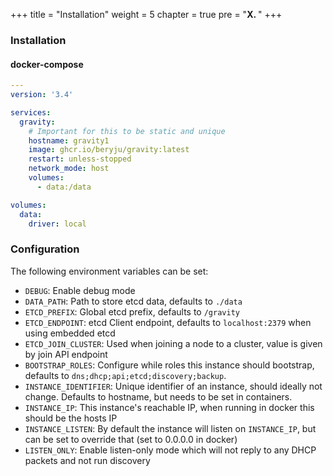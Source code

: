 +++
title = "Installation"
weight = 5
chapter = true
pre = "<b>X. </b>"
+++

### Installation

#### docker-compose

```yaml
---
version: '3.4'

services:
  gravity:
    # Important for this to be static and unique
    hostname: gravity1
    image: ghcr.io/beryju/gravity:latest
    restart: unless-stopped
    network_mode: host
    volumes:
      - data:/data

volumes:
  data:
    driver: local
```

### Configuration

The following environment variables can be set:

- `DEBUG`: Enable debug mode
- `DATA_PATH`: Path to store etcd data, defaults to `./data`
- `ETCD_PREFIX`: Global etcd prefix, defaults to `/gravity`
- `ETCD_ENDPOINT`: etcd Client endpoint, defaults to `localhost:2379` when using embedded etcd
- `ETCD_JOIN_CLUSTER`: Used when joining a node to a cluster, value is given by join API endpoint
- `BOOTSTRAP_ROLES`: Configure while roles this instance should bootstrap, defaults to `dns;dhcp;api;etcd;discovery;backup`.
- `INSTANCE_IDENTIFIER`: Unique identifier of an instance, should ideally not change. Defaults to hostname, but needs to be set in containers.
- `INSTANCE_IP`: This instance's reachable IP, when running in docker this should be the hosts IP
- `INSTANCE_LISTEN`: By default the instance will listen on `INSTANCE_IP`, but can be set to override that (set to 0.0.0.0 in docker)
- `LISTEN_ONLY`: Enable listen-only mode which will not reply to any DHCP packets and not run discovery
